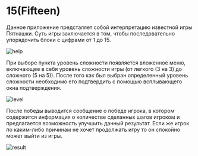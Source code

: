 # 15(Fifteen)

Данное приложение предсталяет собой интерпретацию известной игры Пятнашки. Суть игры заключается в том, чтобы последовательно упорядочить блоки с цифрами от 1 до 15.

![help](https://user-images.githubusercontent.com/61186198/108325127-c9a7ee80-71d9-11eb-8755-ea3a169597bf.gif)

При выборе пункта уровень сложности появляется вложенное меню, включающее в себя уровень сложности игры (от легкого (3 на 3) до сложного (5 на 5)). После того как был выбран определенный уровень сложности необходимо его подтвердить с помощью всплывающего окна подтверждения.

![level](https://user-images.githubusercontent.com/61186198/108325300-007e0480-71da-11eb-946e-889e3c601294.gif)

После победы выводится сообщение о победе игрока, в котором содержится информация о количестве сделанных шагов игроком и предлагается возможность улучшить данный результат.
Если же игрок по каким-либо причинам не хочет продолжать игру то он спокойно может выйти из игры.

![result](https://user-images.githubusercontent.com/61186198/108325497-2d321c00-71da-11eb-9114-3e5ad248bb37.gif)

